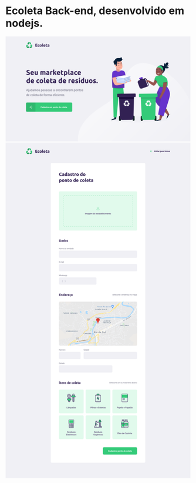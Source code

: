 Ecoleta Back-end, desenvolvido em nodejs.
==============================

![](images/Ecoleta.svg)
![](images/Ecoleta-Cadastro.svg)
